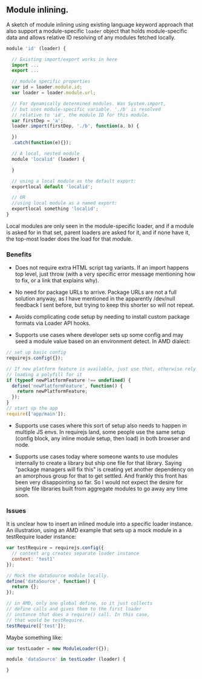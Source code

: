 ## Module inlining.

A sketch of module inlining using existing language keyword approach that also support a module-specific `loader` object that holds module-specific data and allows relative ID resolving of any modules fetched locally.

```javascript
module 'id' (loader) {

  // Existing import/export works in here
  import ...
  export ...

  // module specific properties
  var id = loader.module.id;
  var loader = loader.module.url;

  // For dynamically determined modules. Was System.import,
  // but uses module-specific variable. './b' is resolved
  // relative to 'id', the module ID for this module.
  var firstDep = 'a';
  loader.import(firstDep, './b', function(a, b) {

  })
  .catch(function(e){});

  // A local, nested module
  module 'localid' (loader) {

  }

  // using a local module as the default export:
  exportlocal default 'localid';

  // OR
  //using local module as a named export:
  exportlocal something 'localid';
}
```

Local modules are only seen in the module-specific loader, and if a module is asked for in that set, parent loaders are asked for it, and if none have it, the top-most loader does the load for that module.

### Benefits

* Does not require extra HTML script tag variants. If an import happens top level, just throw (with a very specific error message mentioning how to fix, or a link that explains why).

* No need for package URLs to arrive. Package URLs are not a full solution anyway, as I have mentioned in the apparently /dev/null feedback I sent before, but trying to keep this shorter so will not repeat.

* Avoids complicating code setup by needing to install custom package formats via Loader API hooks.

* Supports use cases where developer sets up some config and may seed a module value based on an environment detect. In AMD dialect:

```javascript
// set up basic config
requirejs.config({});

// If new platform feature is available, just use that, otherwise rely on
// loading a polyfill for it
if (typeof newPlatformFeature !== undefined) {
  define('newPlatformFeature', function() {
    return newPlatformFeature;
  });
}
// start up the app
require(['app/main']);
```

* Supports use cases where this sort of setup also needs to happen in multiple JS envs. In requirejs land, some people use the same setup (config block, any inline module setup, then load) in both browser and node.

* Supports use cases today where someone wants to use modules internally to create a library but ship one file for that library. Saying "package managers will fix this" is creating yet another dependency on an amorphous group for that to get settled. And frankly this front has been very disappointing so far. So I would not expect the desire for single file libraries built from aggregate modules to go away any time soon.

### Issues

It is unclear how to insert an inlined module into a specific loader instance. An illustration, using an AMD example that sets up a mock module in a testRequire loader instance:

```javascript
var testRequire = requirejs.config({
  // context arg creates separate loader instance
  context: 'test1'
});

// Mock the dataSource module locally.
define('dataSource', function() {
  return {};
});

// in AMD, only one global define, so it just collects
// define calls and gives them to the first loader
// instance that does a require() call. In this case,
// that would be testRequire.
testRequire(['test']);
```

Maybe something like:

```javascript
var testLoader = new ModuleLoader({});

module 'dataSource' in testLoader (loader) {

}
```
